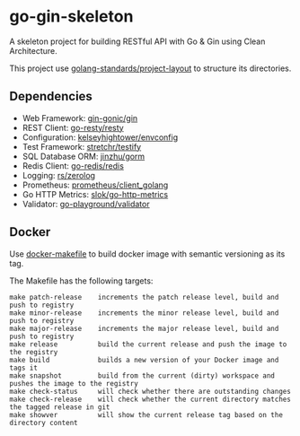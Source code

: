 # go-gin-skeleton

A skeleton project for building RESTful API with Go &amp; Gin using Clean Architecture.

This project use [golang-standards/project-layout](https://github.com/golang-standards/project-layout) to structure its directories.

## Dependencies

* Web Framework: [gin-gonic/gin](https://github.com/gin-gonic/gin)
* REST Client: [go-resty/resty](https://github.com/go-resty/resty)
* Configuration: [kelseyhightower/envconfig](https://github.com/kelseyhightower/envconfig)
* Test Framework: [stretchr/testify](https://github.com/stretchr/testify)
* SQL Database ORM: [jinzhu/gorm](https://github.com/jinzhu/gorm)
* Redis Client: [go-redis/redis](https://github.com/go-redis/redis)
* Logging: [rs/zerolog](https://github.com/rs/zerolog)
* Prometheus: [prometheus/client_golang](https://github.com/prometheus/client_golang)
* Go HTTP Metrics: [slok/go-http-metrics](https://github.com/slok/go-http-metrics)
* Validator: [go-playground/validator](github.com/go-playground/validator)

## Docker

Use [docker-makefile](https://github.com/mvanholsteijn/docker-makefile) to build docker image with semantic versioning as its tag.

The Makefile has the following targets:

```shell
make patch-release    increments the patch release level, build and push to registry
make minor-release    increments the minor release level, build and push to registry
make major-release    increments the major release level, build and push to registry
make release          build the current release and push the image to the registry
make build            builds a new version of your Docker image and tags it
make snapshot         build from the current (dirty) workspace and pushes the image to the registry
make check-status     will check whether there are outstanding changes
make check-release    will check whether the current directory matches the tagged release in git
make showver          will show the current release tag based on the directory content
```
